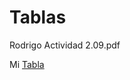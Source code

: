 # Tablas
Rodrigo Actividad 2.09.pdf

Mi [Tabla]([[http://127.0.0.1:5500/Marcadores%20favoritos.html](http://127.0.0.1:5500/Formulario_de_Registro.html)](http://127.0.0.1:5500/Tablas.html))
